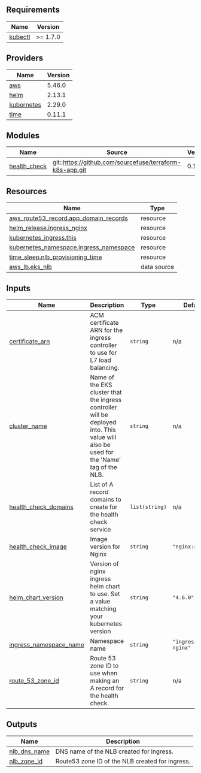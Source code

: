 <!-- BEGINNING OF PRE-COMMIT-TERRAFORM DOCS HOOK -->
## Requirements

| Name | Version |
|------|---------|
| <a name="requirement_kubectl"></a> [kubectl](#requirement\_kubectl) | >= 1.7.0 |

## Providers

| Name | Version |
|------|---------|
| <a name="provider_aws"></a> [aws](#provider\_aws) | 5.46.0 |
| <a name="provider_helm"></a> [helm](#provider\_helm) | 2.13.1 |
| <a name="provider_kubernetes"></a> [kubernetes](#provider\_kubernetes) | 2.29.0 |
| <a name="provider_time"></a> [time](#provider\_time) | 0.11.1 |

## Modules

| Name | Source | Version |
|------|--------|---------|
| <a name="module_health_check"></a> [health\_check](#module\_health\_check) | git::https://github.com/sourcefuse/terraform-k8s-app.git | 0.1.1 |

## Resources

| Name | Type |
|------|------|
| [aws_route53_record.app_domain_records](https://registry.terraform.io/providers/hashicorp/aws/latest/docs/resources/route53_record) | resource |
| [helm_release.ingress_nginx](https://registry.terraform.io/providers/hashicorp/helm/latest/docs/resources/release) | resource |
| [kubernetes_ingress.this](https://registry.terraform.io/providers/hashicorp/kubernetes/latest/docs/resources/ingress) | resource |
| [kubernetes_namespace.ingress_namespace](https://registry.terraform.io/providers/hashicorp/kubernetes/latest/docs/resources/namespace) | resource |
| [time_sleep.nlb_provisioning_time](https://registry.terraform.io/providers/hashicorp/time/latest/docs/resources/sleep) | resource |
| [aws_lb.eks_nlb](https://registry.terraform.io/providers/hashicorp/aws/latest/docs/data-sources/lb) | data source |

## Inputs

| Name | Description | Type | Default | Required |
|------|-------------|------|---------|:--------:|
| <a name="input_certificate_arn"></a> [certificate\_arn](#input\_certificate\_arn) | ACM certificate ARN for the ingress controller to use for L7 load balancing. | `string` | n/a | yes |
| <a name="input_cluster_name"></a> [cluster\_name](#input\_cluster\_name) | Name of the EKS cluster that the ingress controller will be deployed into. This value will also be used for the 'Name' tag of the NLB. | `string` | n/a | yes |
| <a name="input_health_check_domains"></a> [health\_check\_domains](#input\_health\_check\_domains) | List of A record domains to create for the health check service | `list(string)` | n/a | yes |
| <a name="input_health_check_image"></a> [health\_check\_image](#input\_health\_check\_image) | Image version for Nginx | `string` | `"nginx:alpine"` | no |
| <a name="input_helm_chart_version"></a> [helm\_chart\_version](#input\_helm\_chart\_version) | Version of nginx ingress helm chart to use. Set a value matching your kubernetes version | `string` | `"4.6.0"` | no |
| <a name="input_ingress_namespace_name"></a> [ingress\_namespace\_name](#input\_ingress\_namespace\_name) | Namespace name | `string` | `"ingress-nginx"` | no |
| <a name="input_route_53_zone_id"></a> [route\_53\_zone\_id](#input\_route\_53\_zone\_id) | Route 53 zone ID to use when making an A record for the health check. | `string` | n/a | yes |

## Outputs

| Name | Description |
|------|-------------|
| <a name="output_nlb_dns_name"></a> [nlb\_dns\_name](#output\_nlb\_dns\_name) | DNS name of the NLB created for ingress. |
| <a name="output_nlb_zone_id"></a> [nlb\_zone\_id](#output\_nlb\_zone\_id) | Route53 zone ID of the NLB created for ingress. |
<!-- END OF PRE-COMMIT-TERRAFORM DOCS HOOK -->
